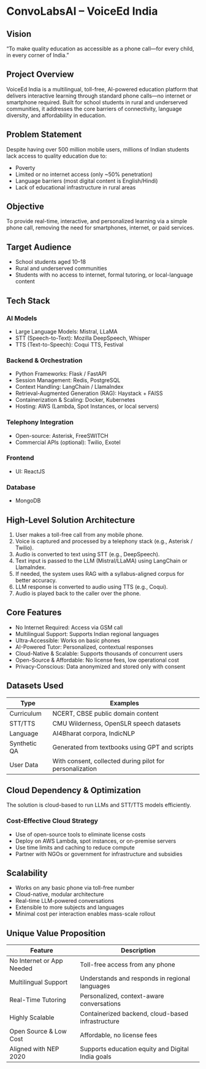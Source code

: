 # ConvoLabsAI – VoiceEd India

## Vision

“To make quality education as accessible as a phone call—for every child, in every corner of India.”

## Project Overview

VoiceEd India is a multilingual, toll-free, AI-powered education platform that delivers interactive learning through standard phone calls—no internet or smartphone required. Built for school students in rural and underserved communities, it addresses the core barriers of connectivity, language diversity, and affordability in education.

## Problem Statement

Despite having over 500 million mobile users, millions of Indian students lack access to quality education due to:
- Poverty
- Limited or no internet access (only ~50% penetration)
- Language barriers (most digital content is English/Hindi)
- Lack of educational infrastructure in rural areas

## Objective

To provide real-time, interactive, and personalized learning via a simple phone call, removing the need for smartphones, internet, or paid services.

## Target Audience

- School students aged 10–18
- Rural and underserved communities
- Students with no access to internet, formal tutoring, or local-language content

## Tech Stack

### AI Models
- Large Language Models: Mistral, LLaMA
- STT (Speech-to-Text): Mozilla DeepSpeech, Whisper
- TTS (Text-to-Speech): Coqui TTS, Festival

### Backend & Orchestration
- Python Frameworks: Flask / FastAPI
- Session Management: Redis, PostgreSQL
- Context Handling: LangChain / LlamaIndex
- Retrieval-Augmented Generation (RAG): Haystack + FAISS
- Containerization & Scaling: Docker, Kubernetes
- Hosting: AWS (Lambda, Spot Instances, or local servers)

### Telephony Integration
- Open-source: Asterisk, FreeSWITCH
- Commercial APIs (optional): Twilio, Exotel

### Frontend
- UI: ReactJS

### Database
- MongoDB

## High-Level Solution Architecture

1. User makes a toll-free call from any mobile phone.
2. Voice is captured and processed by a telephony stack (e.g., Asterisk / Twilio).
3. Audio is converted to text using STT (e.g., DeepSpeech).
4. Text input is passed to the LLM (Mistral/LLaMA) using LangChain or LlamaIndex.
5. If needed, the system uses RAG with a syllabus-aligned corpus for better accuracy.
6. LLM response is converted to audio using TTS (e.g., Coqui).
7. Audio is played back to the caller over the phone.

## Core Features

- No Internet Required: Access via GSM call
- Multilingual Support: Supports Indian regional languages
- Ultra-Accessible: Works on basic phones
- AI-Powered Tutor: Personalized, contextual responses
- Cloud-Native & Scalable: Supports thousands of concurrent users
- Open-Source & Affordable: No license fees, low operational cost
- Privacy-Conscious: Data anonymized and stored only with consent

## Datasets Used

| Type              | Examples                                                 |
|-------------------|----------------------------------------------------------|
| Curriculum        | NCERT, CBSE public domain content                        |
| STT/TTS           | CMU Wilderness, OpenSLR speech datasets                  |
| Language          | AI4Bharat corpora, IndicNLP                              |
| Synthetic QA      | Generated from textbooks using GPT and scripts           |
| User Data         | With consent, collected during pilot for personalization |

## Cloud Dependency & Optimization

The solution is cloud-based to run LLMs and STT/TTS models efficiently.

### Cost-Effective Cloud Strategy
- Use of open-source tools to eliminate license costs
- Deploy on AWS Lambda, spot instances, or on-premise servers
- Use time limits and caching to reduce compute
- Partner with NGOs or government for infrastructure and subsidies

## Scalability

- Works on any basic phone via toll-free number
- Cloud-native, modular architecture
- Real-time LLM-powered conversations
- Extensible to more subjects and languages
- Minimal cost per interaction enables mass-scale rollout

## Unique Value Proposition

| Feature                     | Description                                         |
|-----------------------------|-----------------------------------------------------|
| No Internet or App Needed   | Toll-free access from any phone                    |
| Multilingual Support        | Understands and responds in regional languages     |
| Real-Time Tutoring          | Personalized, context-aware conversations          |
| Highly Scalable             | Containerized backend, cloud-based infrastructure  |
| Open Source & Low Cost      | Affordable, no license fees                        |
| Aligned with NEP 2020       | Supports education equity and Digital India goals  |
